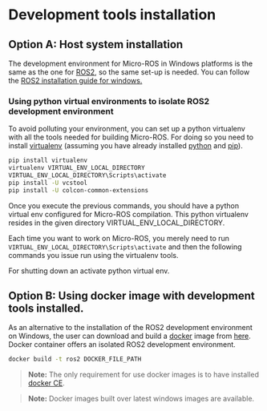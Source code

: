 # Development tools installation

## Option A: Host system installation

The development environment for Micro-ROS in Windows platforms is the same as the one for [ROS2](https://github.com/2/ros2/wiki), so the same set-up is needed.
You can follow the [ROS2 installation guide for windows.](https://index.ros.org/doc/ros2/Windows-Install-Binary/)


### Using python virtual environments to isolate ROS2 development environment

To avoid polluting your environment, you can set up a python virtualenv with all the tools needed for building Micro-ROS.
For doing so you need to install [virtualenv](https://virtualenv.pypa.io/en/stable/) (assuming you have already installed [python](https://www.python.org/) and [pip](https://pip.pypa.io/en/stable/)).

```bash
pip install virtualenv
virtualenv VIRTUAL_ENV_LOCAL_DIRECTORY
VIRTUAL_ENV_LOCAL_DIRECTORY\Scripts\activate
pip install -U vcstool
pip install -U colcon-common-extensions
```

Once you execute the previous commands, you should have a python virtual env configured for Micro-ROS compilation.
This python virtualenv resides in the given directory VIRTUAL_ENV_LOCAL_DIRECTORY.

Each time you want to work on Micro-ROS, you merely need to run ```VIRTUAL_ENV_LOCAL_DIRECTORY\Scripts\activate``` and then the following commands you issue run using the virtualenv tools.

For shutting down an activate python virtual env.


## Option B: Using docker image with development tools installed.

As an alternative to the installation of the ROS2 development environment on Windows, the user can download and build a [docker](https://docs.docker.com/docker-for-windows/) image from [here](https://github.com/microROS/docker).
Docker container offers an isolated ROS2 development environment.

```bash
docker build -t ros2 DOCKER_FILE_PATH
```

> **Note:** The only requirement for use docker images is to have installed [docker CE](https://docs.docker.com/install/).

> **Note:** Docker images built over latest windows images are available.

